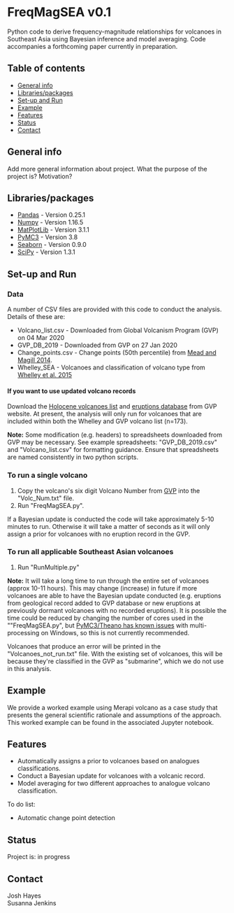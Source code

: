 # FreqMagSEA v0.1
Python code to derive frequency-magnitude relationships for volcanoes in Southeast Asia using Bayesian inference and model averaging. Code accompanies a forthcoming paper currently in preparation.

## Table of contents
* [General info](#general-info)
* [Libraries/packages](#libraries-packages)
* [Set-up and Run](#Set-up)
* [Example](#example)
* [Features](#features)
* [Status](#status)
* [Contact](#contact)

## General info
Add more general information about project. What the purpose of the project is? Motivation?

## Libraries/packages
* [Pandas](https://pandas.pydata.org/) - Version 0.25.1
* [Numpy](https://numpy.org/) - Version 1.16.5
* [MatPlotLib](https://matplotlib.org/) - Version 3.1.1
* [PyMC3](https://docs.pymc.io/) - Version 3.8
* [Seaborn](https://seaborn.pydata.org/) - Version 0.9.0
* [SciPy](https://www.scipy.org/) - Version 1.3.1

## Set-up and Run

### Data
A number of CSV files are provided with this code to conduct the analysis. Details of these are:  

* Volcano_list.csv - Downloaded from Global Volcanism Program (GVP) on 04 Mar 2020
* GVP\_DB_2019 - Downloaded from GVP on 27 Jan 2020 
* Change_points.csv - Change points (50th percentile) from [Mead and Magill 2014](https://doi.org/10.1007/s00445-014-0874-y).
* Whelley_SEA - Volcanoes and classification of volcano type from [Whelley et al. 2015](https://doi.org/10.1007/s00445-014-0893-8)

#### If you want to use updated volcano records
Download the [Holocene volcanoes list](https://volcano.si.edu/list_volcano_holocene.cfm) and [eruptions database](https://volcano.si.edu/search_eruption.cfm) from GVP website. At present, the analysis will only run for volcanoes that are included within both the Whelley and GVP volcano list (n=173). 
  
**Note:** Some modification (e.g. headers) to spreadsheets downloaded from GVP may be necessary. See example spreadsheets: "GVP\_DB\_2019.csv" and "Volcano_list.csv" for formatting guidance. Ensure that spreadsheets are named consistently in two python scripts. 

### To run a single volcano
1. Copy the volcano's six digit Volcano Number from [GVP](https://volcano.si.edu/) into the "Volc_Num.txt" file.
2. Run "FreqMagSEA.py". 

If a Bayesian update is conducted the code will take approximately 5-10 minutes to run. Otherwise it will take a matter of seconds as it will only assign a prior for volcanoes with no eruption record in the GVP.

### To run all applicable Southeast Asian volcanoes
1. Run "RunMultiple.py"

**Note:** It will take a long time to run through the entire set of volcanoes (approx 10-11 hours). This may change (increase) in future if more volcanoes are able to have the Bayesian update conducted (e.g. eruptions from geological record added to GVP database or new eruptions at previously dormant volcanoes with no recorded eruptions). It is possible the time could be reduced by changing the number of cores used in the ""FreqMagSEA.py", but [PyMC3/Theano has known issues](https://github.com/pymc-devs/pymc3/issues/3140#issuecomment-453850707) with multi-processing on Windows, so this is not currently recommended. 

Volcanoes that produce an error will be printed in the "Volcanoes\_not_run.txt" file. With the existing set of volcanoes, this will be because they're classified in the GVP as "submarine", which we do not use in this analysis. 

## Example
We provide a worked example using Merapi volcano as a case study that presents the general scientific rationale and assumptions of the approach. This worked example can be found in the associated Jupyter notebook.

## Features
* Automatically assigns a prior to volcanoes based on analogues classifications.  
* Conduct a Bayesian update for volcanoes with a volcanic record.  
* Model averaging for two different approaches to analogue volcano classification.

To do list:  

* Automatic change point detection

## Status
Project is: in progress

## Contact
Josh Hayes  
Susanna Jenkins